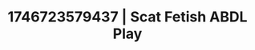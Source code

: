 ---
categories:
- Kinky dreams
- AI-generated
- Obedience kink
- Subtle kink
- Erotic friction
- Dark fantasy erotica
- ASMR
- Cosplay
image: /assets/images/1746723579437.jpg
layout: post
seo:
  description: Featured content with high-quality Scat Fetish, ABDL Play. HD images
    available.
  keywords: Scat Fetish, ABDL Play
  og_image: /assets/images/1746723579437.jpg
  schema_type: VisualArtwork
tags:
- '#1746723579437'
- ABDL Play
- Scat Fetish
title: 1746723579437 | Scat Fetish ABDL Play
---